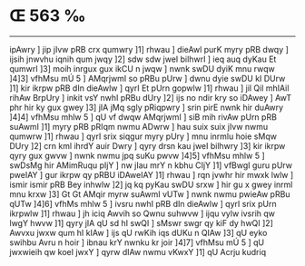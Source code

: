# Œ 563 ‰
---
ipAwry ] jip jIvw pRB crx qumwry ]1] rhwau ] dieAwl purK myry pRB
dwqy ] ijsih jnwvhu iqnih qum jwqy ]2] sdw sdw jweI bilhwrI ] ieq
auq dyKau Et qumwrI ]3] moih inrgux gux ikCU n jwqw ] nwnk swDU dyiK
mnu rwqw ]4]3] vfhMsu mÚ 5 ] AMqrjwmI so pRBu pUrw ] dwnu dyie swDU kI
DUrw ]1] kir ikrpw pRB dIn dieAwlw ] qyrI Et pUrn gopwlw ]1]
rhwau ] jil Qil mhIAil rihAw BrpUry ] inkit vsY nwhI pRBu dUry ]2]
ijs no ndir kry so iDAwey ] AwT phr hir ky gux gwey ]3] jIA jMq
sgly pRiqpwry ] srin pirE nwnk hir duAwry ]4]4] vfhMsu mhlw 5 ]
qU vf dwqw AMqrjwmI ] siB mih rivAw pUrn pRB suAwmI ]1] myry pRB
pRIqm nwmu ADwrw ] hau suix suix jIvw nwmu qumwrw ]1] rhwau ] qyrI
srix siqgur myry pUry ] mnu inrmlu hoie sMqw DUry ]2] crn kml ihrdY
auir Dwry ] qyry drsn kau jweI bilhwry ]3] kir ikrpw qyry gux gwvw ]
nwnk nwmu jpq suKu pwvw ]4]5] vfhMsu mhlw 5 ] swDsMg hir AMimRuqu
pIjY ] nw jIau mrY n kbhu CIjY ]1] vfBwgI guru pUrw pweIAY ] gur
ikrpw qy pRBU iDAweIAY ]1] rhwau ] rqn jvwhr hir mwxk lwlw ]
ismir ismir pRB Bey inhwlw ]2] jq kq pyKau swDU srxw ] hir gu x
gwey inrml mnu krxw ]3] Gt Gt AMqir myrw suAwmI vUTw ] nwnk nwmu
pwieAw pRBu qUTw ]4]6] vfhMs mhlw 5 ] ivsru nwhI pRB dIn dieAwlw
] qyrI srix pUrn ikrpwlw ]1] rhwau ] jh iciq Awvih so Qwnu suhwvw
] ijqu vylw ivsrih qw lwgY hwvw ]1] qyry jIA qU sd hI swQI ] sMswr
swgr qy kiF dy hwQI ]2] Awvxu jwxw qum hI kIAw ] ijs qU rwKih iqs
dUKu n QIAw ]3] qU eyko swihbu Avru n hoir ] ibnau krY nwnku kr joir
]4]7] vfhMsu mÚ 5 ] qU jwxwieih qw koeI jwxY ] qyrw dIAw nwmu vKwxY
]1] qU Acrju kudriq
####
